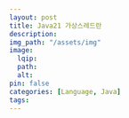 ```yaml
---
layout: post
title: Java21 가상스레드란
description:
img_path: "/assets/img"
image:
  lqip:
  path:
  alt:
pin: false
categories: [Language, Java]
tags:
---
```

